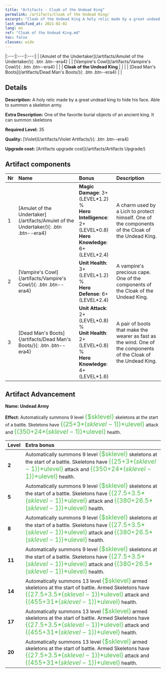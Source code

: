 ```yaml
---
title: "Artifacts - Cloak of the Undead King"
permalink: /artifacts/Cloak of the Undead King/
excerpt: "Cloak of the Undead King A holy relic made by a great undead king to hide his face. Able to summon a skeleton army."
last_modified_at: 2021-02-02
lang: en
ref: "Cloak of the Undead King.md"
toc: false
classes: wide
---
```


  |:---:|:---:|:---:| 
  | [Amulet of the Undertaker](/artifacts/Amulet of the Undertaker/){: .btn .btn--era4} |   | [Vampire's Cowl](/artifacts/Vampire's Cowl/){: .btn .btn--era4} | 
  |   | **Cloak of the Undead King** |  | 
  |   | [Dead Man's Boots](/artifacts/Dead Man's Boots/){: .btn .btn--era4} |   | 


## Details

 **Description:** A holy relic made by a great undead king to hide his face. Able to summon a skeleton army.

 **Extra Description:** One of the favorite burial objects of an ancient king. It can summon skeletons

 **Required Level:** 35

 **Quality:** [Violet](/artifacts/Violet Artifacts/){: .btn .btn--era4}

 **Upgrade cost:** [Artifacts upgrade cost](/artifacts/Artifacts Upgrade/)



## Artifact components

  | Nr |    Name    |   Bonus | Description | 
  |:---|:-----------|:--------|:------------| 
  | 1 | [Amulet of the Undertaker](/artifacts/Amulet of the Undertaker/){: .btn .btn--era4} | **Magic Damage**: 3+(LEVEL\*1.2) %<br/>**Hero Intelligence**: 2+(LEVEL\*0.8)<br/>**Hero Knowledge**: 6+(LEVEL\*2.4) | A charm used by a Lich to protect himself. One of the components of the Cloak of the Undead King. | 
  | 2 | [Vampire's Cowl](/artifacts/Vampire's Cowl/){: .btn .btn--era4} | **Unit Health**: 3+(LEVEL\*1.2) %<br/>**Hero Defense**: 6+(LEVEL\*2.4) | A vampire's precious cape. One of the components of the Cloak of the Undead King. | 
  | 3 | [Dead Man's Boots](/artifacts/Dead Man's Boots/){: .btn .btn--era4} | **Unit Attack**: 2+(LEVEL\*0.8) %<br/>**Unit Health**: 2+(LEVEL\*0.8) %<br/>**Hero Knowledge**: 4+(LEVEL\*1.6) | A pair of boots that make the wearer as fast as the wind. One of the components of the Cloak of the Undead King. | 


## Artifact Advancement

 **Name: Undead Army**

 **Effect:** Automatically summons 9 level <span style="color: #48b946;font-size:20px">{$sklevel}</span> skeletons at the start of a battle. Skeletons have <span style="color: #48b946;font-size:20px">{(25+3*($sklevel-1))*$ulevel}</span> attack and <span style="color: #48b946;font-size:20px">{(350+24*($sklevel-1))*$ulevel}</span> health.

  |  Level  |    Extra bonus  | 
  |:--------|:----------------| 
  | **2** | Automatically summons 9 level <span style="color: #48b946;font-size:20px">{$sklevel}</span> skeletons at the start of a battle. Skeletons have <span style="color: #48b946;font-size:20px">{(25+3*($sklevel-1))*$ulevel}</span> attack and <span style="color: #48b946;font-size:20px">{(350+24*($sklevel-1))*$ulevel}</span> health. | 
  | **5** | Automatically summons 9 level <span style="color: #48b946;font-size:20px">{$sklevel}</span> skeletons at the start of a battle. Skeletons have <span style="color: #48b946;font-size:20px">{(27.5+3.5*($sklevel-1))*$ulevel}</span> attack and <span style="color: #48b946;font-size:20px">{(380+26.5*($sklevel-1))*$ulevel}</span> health. | 
  | **8** | Automatically summons 9 level <span style="color: #48b946;font-size:20px">{$sklevel}</span> skeletons at the start of a battle. Skeletons have <span style="color: #48b946;font-size:20px">{(27.5+3.5*($sklevel-1))*$ulevel}</span> attack and <span style="color: #48b946;font-size:20px">{(380+26.5*($sklevel-1))*$ulevel}</span> health. | 
  | **11** | Automatically summons 9 level <span style="color: #48b946;font-size:20px">{$sklevel}</span> skeletons at the start of a battle. Skeletons have <span style="color: #48b946;font-size:20px">{(27.5+3.5*($sklevel-1))*$ulevel}</span> attack and <span style="color: #48b946;font-size:20px">{(380+26.5*($sklevel-1))*$ulevel}</span> health. | 
  | **14** | Automatically summons 13 level <span style="color: #48b946;font-size:20px">{$sklevel}</span> armed skeletons at the start of battle. Armed Skeletons have <span style="color: #48b946;font-size:20px">{(27.5+3.5*($sklevel-1))*$ulevel}</span> attack and <span style="color: #48b946;font-size:20px">{(455+31*($sklevel-1))*$ulevel}</span> health. | 
  | **17** | Automatically summons 13 level <span style="color: #48b946;font-size:20px">{$sklevel}</span> armed skeletons at the start of battle. Armed Skeletons have <span style="color: #48b946;font-size:20px">{(27.5+3.5*($sklevel-1))*$ulevel}</span> attack and <span style="color: #48b946;font-size:20px">{(455+31*($sklevel-1))*$ulevel}</span> health. | 
  | **20** | Automatically summons 13 level <span style="color: #48b946;font-size:20px">{$sklevel}</span> armed skeletons at the start of battle. Armed Skeletons have <span style="color: #48b946;font-size:20px">{(27.5+3.5*($sklevel-1))*$ulevel}</span> attack and <span style="color: #48b946;font-size:20px">{(455+31*($sklevel-1))*$ulevel}</span> health. | 
